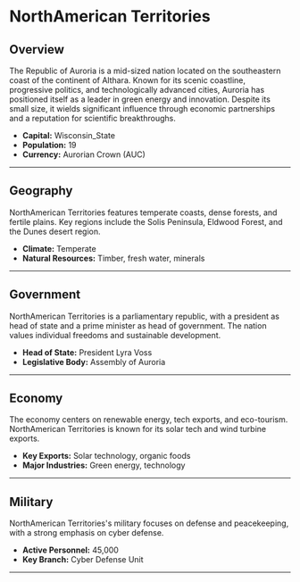 # NorthAmerican Territories

## Overview
The Republic of Auroria is a mid-sized nation located on the southeastern coast of the continent of Althara. Known for its scenic coastline, progressive politics, and technologically advanced cities, Auroria has positioned itself as a leader in green energy and innovation. Despite its small size, it wields significant influence through economic partnerships and a reputation for scientific breakthroughs.

- **Capital:** Wisconsin_State
- **Population:** 19
- **Currency:** Aurorian Crown (AUC)

---

## Geography
NorthAmerican Territories features temperate coasts, dense forests, and fertile plains. Key regions include the Solis Peninsula, Eldwood Forest, and the Dunes desert region.

- **Climate:** Temperate
- **Natural Resources:** Timber, fresh water, minerals

---

## Government
NorthAmerican Territories is a parliamentary republic, with a president as head of state and a prime minister as head of government. The nation values individual freedoms and sustainable development.

- **Head of State:** President Lyra Voss
- **Legislative Body:** Assembly of Auroria

---

## Economy
The economy centers on renewable energy, tech exports, and eco-tourism. NorthAmerican Territories is known for its solar tech and wind turbine exports.

- **Key Exports:** Solar technology, organic foods
- **Major Industries:** Green energy, technology

---

## Military
NorthAmerican Territories's military focuses on defense and peacekeeping, with a strong emphasis on cyber defense.

- **Active Personnel:** 45,000
- **Key Branch:** Cyber Defense Unit

---

